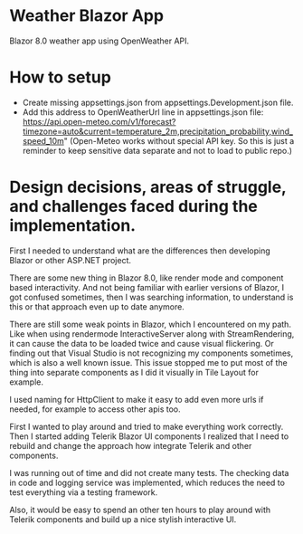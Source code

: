 # Weather Blazor App
 Blazor 8.0 weather app using OpenWeather API.

# How to setup
- Create missing appsettings.json from appsettings.Development.json file.
- Add this address to OpenWeatherUrl line in appsettings.json file:
https://api.open-meteo.com/v1/forecast?timezone=auto&current=temperature_2m,precipitation_probability,wind_speed_10m"
(Open-Meteo works without special API key. So this is just a reminder to keep sensitive data separate and not to load to public repo.)

#  Design decisions, areas of struggle, and challenges faced during the implementation.
First I needed to understand what are the differences then developing Blazor or other ASP.NET project.

There are some new thing in Blazor 8.0, like render mode and component based interactivity. And not being familiar with earlier versions of Blazor, I got confused sometimes, then I was searching information, to understand is this or that approach even up to date anymore.

There are still some weak points in Blazor, which I encountered on my path. Like when using rendermode InteractiveServer along with StreamRendering, it can cause the data to be loaded twice and cause visual flickering.
Or finding out that Visual Studio is not recognizing my components sometimes, which is also a well known issue. This issue stopped me to put most of the thing into separate components as I did it visually in Tile Layout for example.

I used naming for HttpClient to make it easy to add even more urls if needed, for example to access other apis too.

First I wanted to play around and tried to make everything work correctly. Then I started adding Telerik Blazor UI components I realized that I need to rebuild and change the approach how integrate Telerik and other components.

I was running out of time and did not create many tests. The checking data in code and logging service was implemented, which reduces the need to test everything via a testing framework.

Also, it would be easy to spend an other ten hours to play around with Telerik components and build up a nice stylish interactive UI. 